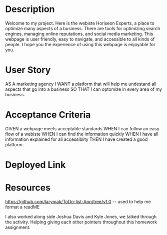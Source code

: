 # Description

Welcome to my project.  Here is the webiste Horiseon Experts, a place to optimize many aspects of a business.  There are tools for optimizing search engines, managing online reputations, and social media marketing.  This webpage is user friendly, easy to navigate, and accessible to all kinds of people.  I hope you the experience of using this webpage is enjoyable for you. 

# User Story

AS A marketing agency
I WANT a platform that will help me undestand all aspects that go into a business
SO THAT I can optomize in every area of my business.

# Acceptance Criteria

GIVEN a webpage meets acceptable standards
WHEN I can follow an easy flow of a webiste
WHEN I can find the information quickly
WHEN I have all information explained for all accessiblity
THEN I have created a good platform.

# Deployed Link

# Resources

https://github.com/larymak/ToDo-list-App/tree/v1.0 -- used to help me format a readME

I also worked along side Joshua Davis and Kyle Jones, we talked through the activity. Helping giving each other pointers throughout this homework assignment. 
